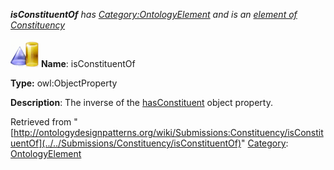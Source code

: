 ___isConstituentOf__ has [Category:OntologyElement](../../Category/OntologyElement "Category:OntologyElement") and is an [element of](../../Property/ElementOf "Property:ElementOf") [Constituency](../../Submissions/Constituency "Submissions:Constituency")_


  




[![ObjectProperty](../../images/thumb/c/c3/ObjectProperty.gif/45px-ObjectProperty.gif)](../../Image/ObjectProperty.gif "ObjectProperty")
__Name__: isConstituentOf 


__Type:__ owl:ObjectProperty 


__Description__: The inverse of the  [hasConstituent](../../Submissions/Constituency/hasConstituent "Submissions:Constituency/hasConstituent") object property. 





Retrieved from "[http://ontologydesignpatterns.org/wiki/Submissions:Constituency/isConstituentOf](../../Submissions/Constituency/isConstituentOf)"
 [Category](http://ontologydesignpatterns.org/wiki/Special:Categories "Special:Categories"): [OntologyElement](../../Category/OntologyElement "Category:OntologyElement")